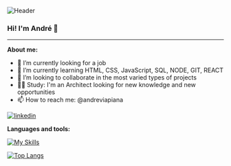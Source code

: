 ![Header](https://user-images.githubusercontent.com/106932234/181755214-75dc51a5-a13b-44b6-b4df-75dc82d7e665.png)

### Hi! I'm André 👋

* * *

**About me:**

- 🔭 I’m currently looking for a job
- 🌱 I’m currently learning HTML, CSS, JavaScript, SQL, NODE, GIT, REACT
- 👯 I’m looking to collaborate in the most varied types of projects
- :construction_worker_man: Study: I'm an Architect looking for new knowledge and new opportunities
- 📫 How to reach me: @andreviapiana
 
[![linkedin](https://img.shields.io/badge/linkedin-0A66C2?style=for-the-badge&logo=linkedin&logoColor=white)](https://www.linkedin.com/in/andreviapiana/)

**Languages and tools:**

[![My Skills](https://skillicons.dev/icons?i=js,html,css,firebase,git,heroku,netlify,nodejs,prisma,react,sqlite,tailwind,ts,vite)](https://skillicons.dev)

[![Top Langs](https://github-readme-stats-sigma-five.vercel.app/api/top-langs/?username=andreviapiana&theme=github_dark&layout=compact)](https://github.com/andreviapiana/github-readme-stats)
